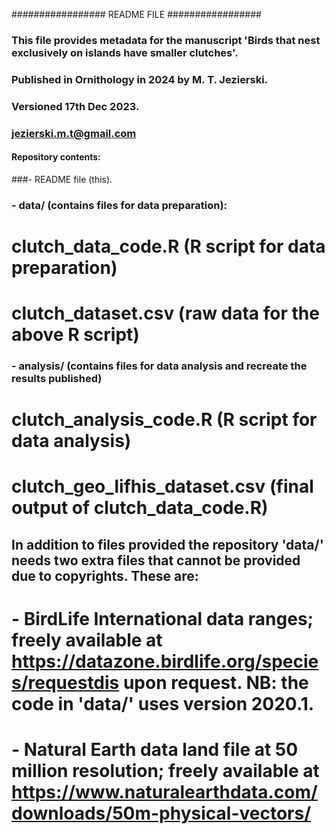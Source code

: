 ################# README FILE #################
### This file provides metadata for the manuscript 'Birds that nest exclusively on islands have smaller clutches'.
### Published in Ornithology in 2024 by M. T. Jezierski.
### Versioned 17th Dec 2023.
### jezierski.m.t@gmail.com

#### Repository contents:
###- README file (this).
### - data/ (contains files for data preparation):
# clutch_data_code.R (R script for data preparation)
# clutch_dataset.csv (raw data for the above R script)
### - analysis/ (contains files for data analysis and recreate the results published)
# clutch_analysis_code.R (R script for data analysis)
# clutch_geo_lifhis_dataset.csv (final output of clutch_data_code.R)

## In addition to files provided the repository 'data/' needs two extra files that cannot be provided due to copyrights. These are:

# - BirdLife International data ranges; freely available at https://datazone.birdlife.org/species/requestdis upon request. NB: the code in 'data/' uses version 2020.1.
# - Natural Earth data land file at 50 million resolution; freely available at https://www.naturalearthdata.com/downloads/50m-physical-vectors/
